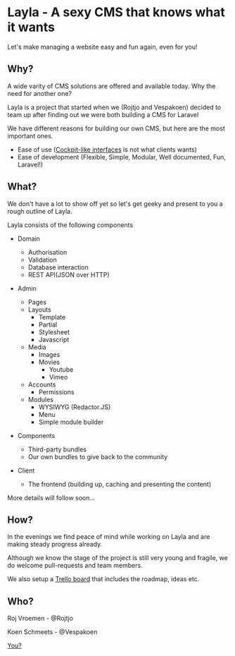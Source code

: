 # Layla - A sexy CMS that knows what it wants

Let's make managing a website easy and fun again, even for you!


## Why?

A wide varity of CMS solutions are offered and available today. Why the need for another one?

Layla is a project that started when we (Rojtjo and Vespakoen) decided to team up after finding out we were both building a CMS for Laravel

We have different reasons for building our own CMS, but here are the most important ones.

*	Ease of use ([Cockpit-like interfaces](http://www.youtube.com/watch?v=naUQe_3umhg) is not what clients wants)
*	Ease of development (Flexible, Simple, Modular, Well documented, Fun, Laravel!)


## What?

We don't have a lot to show off yet so let's get geeky and present to you a rough outline of Layla.

Layla consists of the following components

*	Domain

	*	Authorisation
	*	Validation
	*	Database interaction
	*	REST API(JSON over HTTP)


*	Admin

	*	Pages
	*	Layouts
		*	Template
		*	Partial
		*	Stylesheet
		*	Javascript
	*	Media
		*	Images
		*	Movies
			*	Youtube
			*	Vimeo
	*	Accounts
		*	Permissions
	*	Modules
		*	WYSIWYG (Redactor.JS)
		*	Menu
		*	Simple module builder

*	Components
	
	*	Third-party bundles
	*	Our own bundles to give back to the community

*	Client
	
	*	The frontend (building up, caching and presenting the content)
	
More details will follow soon...


## How?

In the evenings we find peace of mind while working on Layla and are making steady progress already.

Although we know the stage of the project is still very young and fragile, we do welcome pull-requests and team members.

We also setup a [Trello board](https://trello.com/board/layla-development/4fb2c7f48bea67b80900baa0 "Take a look!") that includes the roadmap, ideas etc.


## Who?

Roj Vroemen - @Rojtjo

Koen Schmeets - @Vespakoen

[You?](mailto:we@getlayla.com "Say hey!")